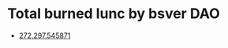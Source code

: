 # Total burned lunc by bsver DAO


- [272,297.545871](https://finder.terra.money/classic/tx/29683B64F0D34CE8B53BBFCF13EEBB13D1F3F9D0912AF8330BB10EAC458A6FA1)